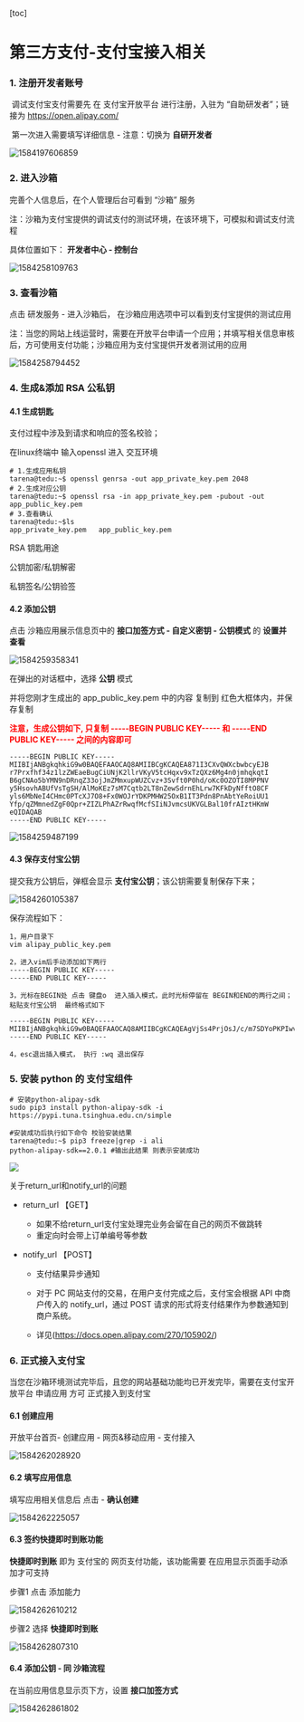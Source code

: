 [toc]

# 第三方支付-支付宝接入相关

### 1. 注册开发者账号 

​      调试支付宝支付需要先 在 支付宝开放平台 进行注册，入驻为 “自助研发者”；链接为 https://open.alipay.com/

​     第一次进入需要填写详细信息  - 注意：切换为 **自研开发者**

![1584197606859](images\1584197606859.png)



### 2. 进入沙箱

完善个人信息后，在个人管理后台可看到 “沙箱” 服务

注：沙箱为支付宝提供的调试支付的测试环境，在该环境下，可模拟和调试支付流程

具体位置如下： **开发者中心 - 控制台**

![1584258109763](images\1584258109763.jpg)

### 3. 查看沙箱

点击 研发服务 - 进入沙箱后， 在沙箱应用选项中可以看到支付宝提供的测试应用

注：当您的网站上线运营时，需要在开放平台申请一个应用；并填写相关信息审核后，方可使用支付功能；沙箱应用为支付宝提供开发者测试用的应用

![1584258794452](images\1584258794452.png)



### 4. 生成&添加 RSA 公私钥

#### 4.1 生成钥匙

支付过程中涉及到请求和响应的签名校验；

在linux终端中 输入openssl 进入 交互环境

```shell
# 1.生成应用私钥
tarena@tedu:~$ openssl genrsa -out app_private_key.pem 2048
# 2.生成对应公钥
tarena@tedu:~$ openssl rsa -in app_private_key.pem -pubout -out app_public_key.pem       
# 3.查看确认
tarena@tedu:~$ls
app_private_key.pem   app_public_key.pem
```

RSA 钥匙用途

公钥加密/私钥解密

私钥签名/公钥验签

#### 4.2 添加公钥

点击 沙箱应用展示信息页中的 **接口加签方式 - 自定义密钥 - 公钥模式** 的 **设置并查看** 

![1584259358341](images\1584259358341.png)

在弹出的对话框中，选择 **公钥**  模式

并将您刚才生成出的 app_public_key.pem 中的内容 复制到 红色大框体内，并保存复制

**<font color=red>注意，生成公钥如下, 只复制 -----BEGIN PUBLIC KEY----- 和 -----END PUBLIC KEY----- 之间的内容即可</font>**

```shell
-----BEGIN PUBLIC KEY-----
MIIBIjANBgkqhkiG9w0BAQEFAAOCAQ8AMIIBCgKCAQEA871I3CXvQWXcbwbcyEJB
r7Prxfhf34z1lzZWEaeBugCiUNjK2llrVKyV5tcHqxv9xTzQXz6Mg4n0jmhqkqtI
B6gCNAo5bYMN9nDRnqZ33ojJmZMmxupWUZCvz+3Svft0P0hd/oKc0OZOTI8MPPNV
y5HsovhABUfVsTgSH/AlMoKEz7sM7Cqtb2LT8nZewSdrnEhLrw7KFkDyNfftO8CF
yls6MbNeI4CHmc0PTcXJ7O8+Fx0WOJrYDKPMHW25OxB1IT3Pdn8PnAbtYeRoiUU1
Yfp/qZMmnedZgF0Qpr+ZIZLPhAZrRwqfMcfSIiNJvmcsUKVGLBal10frAIztHKmW
eQIDAQAB
-----END PUBLIC KEY-----
```



![1584259487199](images\1584259487199.png)



#### 4.3 保存支付宝公钥

提交我方公钥后，弹框会显示 **支付宝公钥**；该公钥需要复制保存下来；

![1584260105387](images\1584260105387.png)

保存流程如下：

```shell
1，用户目录下  
vim alipay_public_key.pem

2，进入vim后手动添加如下两行
-----BEGIN PUBLIC KEY-----
-----END PUBLIC KEY-----

3，光标在BEGIN处 点击 键盘o  进入插入模式，此时光标停留在 BEGIN和END的两行之间；粘贴支付宝公钥  最终格式如下

-----BEGIN PUBLIC KEY-----
MIIBIjANBgkqhkiG9w0BAQEFAAOCAQ8AMIIBCgKCAQEAgVjSs4PrjOsJ/c/m7SDYoPKPIwvEwq3U6p2dzpB0X/wVsYsZEHLrWEeVZfTHi9J0yrvwnxgUPlCGKv4EaJuc8msWuuH3TxEvurTPJxYUCOiBIQYeG5iRTh3fWyCkMlLNm8UXv0v+KRVK9bZ17cWB0vBM7iwrytGbfKg0vhIjsybbOd4VM/m4bWZOFdkXAmJfbO+pfMsa9TzF5zYmSpoHuBAkGu9m7EtzzBlXifthYkhvyEAX/XWG3rgaEe+l8W+NlPZ1uudZ2AIWLvnLl5Jjrcz1yMJqOhsobBrPiWbnwnRsMz1Sn9W9rl/cGITcboPlEMgs988Vcd/o21gHDNwNKQIDAQAB
-----END PUBLIC KEY-----

4，esc退出插入模式， 执行 :wq 退出保存 
```



### 5. 安装 python 的 支付宝组件

```shell
# 安装python-alipay-sdk
sudo pip3 install python-alipay-sdk -i https://pypi.tuna.tsinghua.edu.cn/simple

#安装成功后执行如下命令 校验安装结果
tarena@tedu:~$ pip3 freeze|grep -i ali
python-alipay-sdk==2.0.1 #输出此结果 则表示安装成功
```



![](images/支付宝交互时序图.png)

关于return_url和notify_url的问题

- return_url 【GET】

  - 如果不给return_url支付宝处理完业务会留在自己的网页不做跳转
  - 重定向时会带上订单编号等参数

- notify_url 【POST】

  - 支付结果异步通知

  - 对于 PC 网站支付的交易，在用户支付完成之后，支付宝会根据 API 中商户传入的 notify_url，通过 POST 请求的形式将支付结果作为参数通知到商户系统。

  - 详见(https://docs.open.alipay.com/270/105902/)

    

### 6. 正式接入支付宝

当您在沙箱环境测试完毕后，且您的网站基础功能均已开发完毕，需要在支付宝开放平台 申请应用 方可 正式接入到支付宝

#### 6.1 创建应用

开放平台首页- 创建应用 - 网页&移动应用 - 支付接入

![1584262028920](images\1584262028920.png)



#### 6.2  填写应用信息

填写应用相关信息后 点击 - **确认创建**

![1584262225057](images\1584262225057.png)

#### 6.3 签约快捷即时到账功能

**快捷即时到账** 即为 支付宝的 网页支付功能，该功能需要 在应用显示页面手动添加才可支持

步骤1  点击 添加能力

![1584262610212](images\1584262610212.png)



步骤2  选择 **快捷即时到账**

![1584262807310](images\1584262807310.png)



#### 6.4 添加公钥 - 同 沙箱流程

在当前应用信息显示页下方，设置 **接口加签方式**

![1584262861802](images\1584262861802.png)